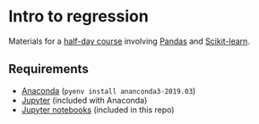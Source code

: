 # Intro to regression

Materials for a [half-day
course](https://www.thisismetis.com/events/odab-registration-seattle) involving
[Pandas](https://pandas.pydata.org) and
[Scikit-learn](https://scikit-learn.org).

## Requirements

* [Anaconda](https://anaconda.com) (`pyenv install ananconda3-2019.03`)
* [Jupyter](https://jupyter.org) (included with Anaconda)
* [Jupyter notebooks](https://drive.google.com/file/d/1KIPgaeyacvBJuk0ZXfjQDcL_lQBGWrZv/view)
  (included in this repo)


